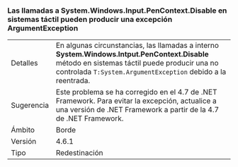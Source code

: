 ### <a name="calls-to-systemwindowsinputpencontextdisable-on-touch-enabled-systems-may-throw-an-argumentexception"></a>Las llamadas a System.Windows.Input.PenContext.Disable en sistemas táctil pueden producir una excepción ArgumentException

|   |   |
|---|---|
|Detalles|En algunas circunstancias, las llamadas a interno <strong>System.Windows.Intput.PenContext.Disable</strong> método en sistemas táctil puede producir una no controlada <code>T:System.ArgumentException</code> debido a la reentrada.|
|Sugerencia|Este problema se ha corregido en el 4.7 de .NET Framework. Para evitar la excepción, actualice a una versión de .NET Framework a partir de la 4.7 de .NET Framework.|
|Ámbito|Borde|
|Versión|4.6.1|
|Tipo|Redestinación|


